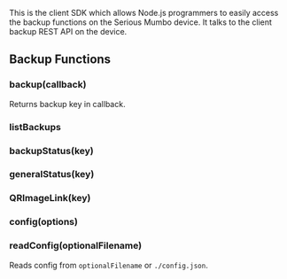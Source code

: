 This is the client SDK which allows Node.js programmers to easily access the backup functions on the Serious Mumbo device.  It talks to the client backup REST API on the device. 

## Backup Functions

### backup(callback) 

Returns backup key in callback.

### listBackups

### backupStatus(key)

### generalStatus(key)

### QRImageLink(key)

### config(options)

### readConfig(optionalFilename)

Reads config from `optionalFilename` or `./config.json`.

